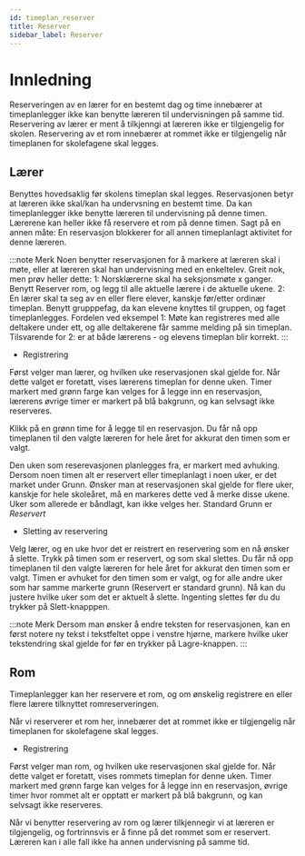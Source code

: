 ```yaml
---
id: timeplan_reserver
title: Reserver
sidebar_label: Reserver
---
```


# Innledning

Reserveringen av en lærer for en bestemt dag og time innebærer at timeplanlegger ikke kan benytte læreren til undervisningen på samme tid. 
Reservering av lærer er ment å tilkjenngi at læreren ikke er tilgjengelig for skolen.
Reservering av et rom innebærer at rommet ikke er tilgjengelig når timeplanen for skolefagene skal legges.

## Lærer
Benyttes hovedsaklig før skolens timeplan skal legges. Reservasjonen betyr at læreren ikke skal/kan ha undervsning en bestemt time. Da kan timeplanlegger ikke benytte læreren til undervisning på denne timen. Lærerene kan heller ikke få reservere et rom på denne timen. Sagt på en annen måte: En reservasjon blokkerer for all annen timeplanlagt aktivitet for denne læreren.

:::note Merk
Noen benytter reservasjonen for å markere at læreren skal i møte, eller at læreren skal han undervisning med en enkeltelev. Greit nok, men prøv heller dette: 
1: Norsklærerne skal ha seksjonsmøte x ganger. Benytt Reserver rom, og legg til alle aktuelle lærere i de aktuelle ukene.
2: En lærer skal ta seg av en eller flere elever, kanskje før/etter ordinær timeplan. Benytt grupppefag, da kan elevene knyttes til gruppen, og faget timeplanlegges.
Fordelen ved eksempel 1: Møte kan registreres med alle deltakere under ett, og alle deltakerene får samme melding på sin timeplan. Tilsvarende for 2: er at både lærerens - og elevens timeplan blir korrekt.
:::


- Registrering

Først velger man lærer, og hvilken uke reservasjonen skal gjelde for. Når dette valget er foretatt, vises lærerens timeplan for denne uken. Timer markert med grønn farge kan velges for å legge inn en reservasjon, lærerens øvrige timer er markert på blå bakgrunn, og kan selvsagt ikke reserveres.

Klikk på en grønn time for å legge til en reservasjon. Du får nå opp timeplanen til den valgte læreren for hele året for akkurat den timen som er valgt. 

Den uken som reserevasjonen planlegges fra, er markert med avhuking. Dersom noen timen alt er reservert eller timeplanlagt i noen uker, er det market under Grunn. Ønsker man at reservasjonen skal gjelde for flere uker, kanskje for hele skoleåret, må en markeres dette ved å merke disse ukene. Uker som allerede er båndlagt, kan ikke velges her. Standard Grunn er *Reservert*

- Sletting av reservering

Velg lærer, og en uke hvor det er reistrert en reservering som en nå ønsker å slette. Trykk på timen som er reservert, og som skal slettes. Du får nå opp timeplanen til den valgte læreren for hele året for akkurat den timen som er valgt. Timen er avhuket for den timen som er valgt, og for alle andre uker som har samme markerte grunn (Reservert er standard grunn). Nå kan du justere hvilke uker som det er aktuelt å slette. Ingenting slettes før du du trykker på Slett-knapppen. 

:::note Merk
Dersom man ønsker å endre teksten for reservasjonen, kan en først notere ny tekst i tekstfeltet oppe i venstre hjørne, markere hvilke uker tekstendring skal gjelde for før en trykker på Lagre-knappen.
:::

## Rom 
Timeplanlegger kan her reservere et rom, og om ønskelig registrere en eller flere lærere tilknyttet romreserveringen.

Når vi reserverer et rom her, innebærer det at rommet ikke er tilgjengelig når timeplanen for skolefagene skal legges. 

- Registrering

Først velger man rom, og hvilken uke reservasjonen skal gjelde for. Når dette valget er foretatt, vises rommets timeplan for denne uken. Timer markert med grønn farge kan velges for å legge inn en reservasjon, øvrige timer hvor rommet alt er opptatt er markert på blå bakgrunn, og kan selvsagt ikke reserveres.


Når vi benytter reservering av rom og lærer tilkjennegir vi at læreren er tilgjengelig, og fortrinnsvis er å finne på det rommet som er reservert. Læreren kan i alle fall ikke ha annen undervisning på samme tid.

